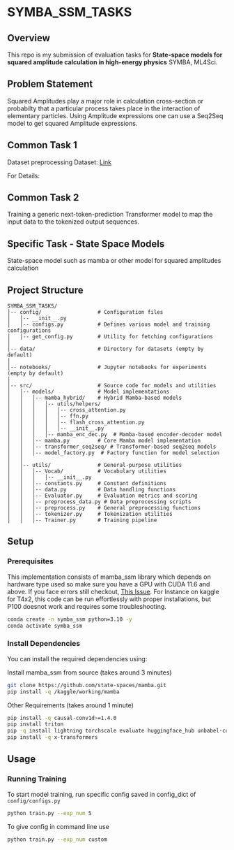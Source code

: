# SYMBA_SSM_TASKS

## Overview
This repo is my submission of evaluation tasks for **State-space models for squared amplitude calculation in high-energy physics** SYMBA, ML4Sci.

## Problem Statement
Squared Amplitudes play a major role in calculation cross-section or probabilty that a particular process takes place in the interaction of elementary particles. Using Amplitude expressions one can use a Seq2Seq model to get squared Amplitude expressions.

## Common Task 1
Dataset preprocessing
Dataset: [Link](https://alabama.box.com/s/xhgr2onrn503jyse2fs5vxtapg0oifcs) 

For Details: 

## Common Task 2
Training a generic next-token-prediction Transformer model to map the input data to the tokenized output sequences.


## Specific Task - State Space Models
State-space model such as mamba or other model for squared amplitudes calculation


## Project Structure

```
SYMBA_SSM_TASKS/
│-- config/                  # Configuration files
│   │-- __init__.py          
│   │-- configs.py           # Defines various model and training configurations
│   │-- get_config.py        # Utility for fetching configurations
│
│-- data/                    # Directory for datasets (empty by default)
│
│-- notebooks/               # Jupyter notebooks for experiments (empty by default)
│
│-- src/                     # Source code for models and utilities
│   │-- models/              # Model implementations
│   │   │-- mamba_hybrid/    # Hybrid Mamba-based models
│   │   │   │-- utils/helpers/
│   │   │   │   │-- cross_attention.py
│   │   │   │   │-- ffn.py
│   │   │   │   │-- flash_cross_attention.py
│   │   │   │   │-- __init__.py
│   │   │   │-- mamba_enc_dec.py  # Mamba-based encoder-decoder model
│   │   │-- mamba.py         # Core Mamba model implementation
│   │   │-- transformer_seq2seq/ # Transformer-based seq2seq models
│   │   │-- model_factory.py  # Factory function for model selection
│   │
│   │-- utils/               # General-purpose utilities
│   │   │-- Vocab/           # Vocabulary utilities
│   │   │   │-- __init__.py
│   │   │-- constants.py     # Constant definitions
│   │   │-- data.py          # Data handling functions
│   │   │-- Evaluator.py     # Evaluation metrics and scoring
│   │   │-- preprocess_data.py # Data preprocessing scripts
│   │   │-- preprocess.py    # General preprocessing functions
│   │   │-- tokenizer.py     # Tokenization utilities
│   │   │-- Trainer.py       # Training pipeline
```

## Setup

### Prerequisites
This implementation consists of mamba_ssm library which depends on hardware type used so make sure you have a GPU with CUDA 11.6 and above. If you face errors still checkout, [This Issue](https://github.com/state-spaces/mamba/issues/186). For Instance on kaggle for T4x2, this code can be run effortlessly with proper installations, but P100 doesnot work and requires some troubleshooting.

```sh
conda create -n symba_ssm python=3.10 -y
conda activate symba_ssm
```

### Install Dependencies

You can install the required dependencies using:

Install mamba_ssm from source (takes around 3 minutes)
```sh
git clone https://github.com/state-spaces/mamba.git
pip install -q /kaggle/working/mamba
```
Other Requirements (takes around 1 minute)
```sh
pip install -q causal-conv1d>=1.4.0
pip install triton
pip -q install lightning torchscale evaluate huggingface_hub unbabel-comet flash-attn
pip install -q x-transformers
```

## Usage

### Running Training
To start model training, run specific config saved in config_dict of `config/configs.py`
```sh
python train.py --exp_num 5
```
To give config in command line use
```sh
python train.py --exp_num custom
```


